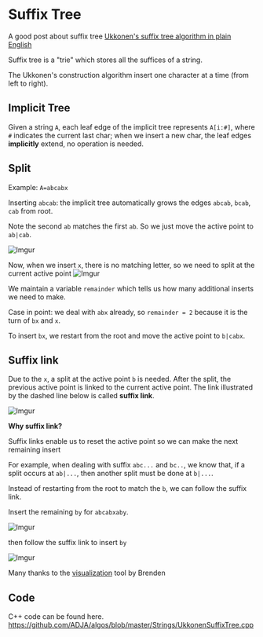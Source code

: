 Suffix Tree
===

A good post about suffix tree
[Ukkonen's suffix tree algorithm in plain English](https://stackoverflow.com/questions/9452701/ukkonens-suffix-tree-algorithm-in-plain-english)

Suffix tree is a "trie" which stores all the suffices of a string.

The Ukkonen's construction algorithm insert one character at a time (from left to right).

Implicit Tree
---
Given a string `A`, each leaf edge of the implicit tree represents `A[i:#]`, where `#` indicates the current last char; when we insert a new char, the leaf edges **implicitly** extend, no operation is needed.

Split
---
Example: `A=abcabx`

Inserting `abcab`: the implicit tree automatically grows the edges `abcab`, `bcab`, `cab` from root.

Note the second `ab` matches the first `ab`. So we just move the active point to `ab|cab`.

![Imgur](https://i.imgur.com/n7c2xx8.png)

Now, when we insert `x`, there is no matching letter, so we need to split at the current active point
![Imgur](https://i.imgur.com/BGIgKA5.png)

We maintain a variable `remainder` which tells us how many additional inserts we need to make.

Case in point: we deal with `abx` already, so `remainder = 2` because it is the turn of `bx` and `x`.

To insert `bx`, we restart from the root and move the active point to `b|cabx`.

Suffix link
---
Due to the `x`, a split at the active point `b` is needed. After the split, the previous active point is linked to the current active point. The link illustrated by the dashed line below is called **suffix link**.

![Imgur](https://i.imgur.com/EmRp5Rf.png)


**Why suffix link?**

Suffix links enable us to reset the active point so we can make the next remaining insert

For example, when dealing with suffix `abc...` and `bc..`, we know that, if a split occurs at `ab|...`, then another split must be done at `b|...`.

Instead of restarting from the root to match the `b`, we can follow the suffix link.

Insert the remaining `by` for `abcabxaby`.

![Imgur](https://i.imgur.com/3OtL7xK.png)

then follow the suffix link to insert `by`

![Imgur](https://i.imgur.com/nr6LGOa.png)

Many thanks to the [visualization](http://brenden.github.io/ukkonen-animation/) tool by Brenden

Code
---
C++ code can be found here.
https://github.com/ADJA/algos/blob/master/Strings/UkkonenSuffixTree.cpp
